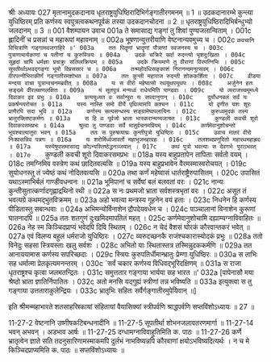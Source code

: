 श्रीः
अध्यायः 027
मृतानामुदकदानाय धृतराष्ट्रयुधिष्ठिरादिभिर्गङ्गातीरगमनम् ॥ 1 ॥ उदकदानारम्भे कुन्त्या युधिष्ठिरम् प्रति कर्णस्य स्वपुत्रत्वकथनपूर्वकं तस्या उदकदानचोदना ॥ 2 ॥ धृतराष्ट्रयुधिष्ठिरादिभिर्बन्धुभ्यो जलदानम् ॥ 3 ॥
001	वैशम्पायन उवाच 
001a	ते समासाद्य गङ्गां तु शिवां पुण्यजलान्विताम् ।
001c	ह्लादिनीं च प्रसन्नां च महारूपां महावनाम् ॥
002a	भूषणान्युत्तरीयाणि वेष्टनान्यवमुच्य च ।
002c	`कवचानि विचित्राणि गङ्गामवजगाहिरे ॥'
003a	ततः पितॄणां भ्रातॄणां पौत्राणां स्वजनस्य च ।
003c	पुत्राणामार्यकाणां च पतीनां च कुरुस्त्रियः ॥
004a	उदकं चक्रिरे सर्वा रुदन्त्यो भृशदुःखिताः ।
004c	सुहृदां चापि धर्मज्ञाः प्रचक्रुः सलिलक्रियाम् ॥
005a	उदके क्रियमाणे तु वीराणां विरपत्निभिः ।
005c	सूपतीर्थाऽभवद्गङ्गा भूयो विप्रससार च ॥
006a	तन्महोदधिसङ्काशं निरानन्दमनुत्सवम् ।
006c	वीरपत्नीभिराकीर्णं गङ्गातीरमशोभत ॥
007a	ततः कुन्ती महाराज रुदन्ती शोककर्शिता ।
007c	व्रीडया मन्दया वाचा पुत्रान्वचनमब्रवीत् ॥
008a	यः स वीरो महेष्वासो रथयूथपयूथपः ।
008c	अर्जुनेन हतः सङ्ख्ये वीरलक्षणलक्षितः ॥
009a	यं सूतपुत्रं मन्यध्वं राधेयमिति पाण्डवाः ।
009c	यो व्यराजच्चमूमध्ये दिवाकर इव प्रभुः ॥
010a	प्रत्ययुध्यत वः सर्वान्पुरा यः सपदानुगान् ।
010c	दुर्योधनबलं सर्वं यः प्रकर्षन्व्यरोचत ॥
011a	यस्य नास्ति समो वीर्ये पृथिव्यामपि कश्चन ।
011c	यो वृणीत यशः शूरः प्राणैरपि सदा भुवि ॥
012a	कर्णस्य सत्यसन्धस्य सङ्ग्रामेष्वपलायिनः ।
012c	कुरुध्वमुदकं तस्य भ्रातुरक्लिष्टकर्मणः ॥
013a	स हि वः पूर्वजो भ्राता भास्करान्मय्यजायत ।
013c	कुण्डली कवची शूरो दिवाकरसमप्रभः ॥
014a	श्रुत्वा तु पाण्डवाः सर्वे मातुर्वचनमप्रियम् ।
014c	कर्णमेवानुशोचन्तो भूयश्चात्यातुरा भवन् ॥
015a	ततः स पुरुषव्याघ्रः कुन्तीपुत्रो युधिष्ठिरः ।
015c	उवाच मातरं वीरो निःश्वसन्निव पन्नगः ॥
016a	यः शरोर्मिर्ध्वजावर्तो महाभुजमहाग्रहः ।
016c	तलशब्दप्रणुदितो महारथमहाह्रदः ॥
017a	यस्येषुपातमासाद्य कोऽन्यस्तिष्ठेद्धनञ्जयात् ।
017c	कथं पुत्रो भवत्याः स देवगर्भः पुराऽभवत् ।
017e	`कुण्डली कवची शूरो दिवाकरसमप्रभः ॥
018a	यस्य बाहुप्रतापेन तापिताः सर्वतो वयम् ।
018c	तमग्निमिव वस्त्रेण कथं छादितवत्यसि ॥
019a	यस्य बाहुप्रभावेन वैरमस्मास्वरोचयत् ।
019c	सुयोधनस्तु तं ज्येष्ठं कथं नोदितवत्यसि ॥
020a	तथा कर्णं महेष्वासं धार्तराष्ट्रैरुपासितम् ।
020c	उपासितं यथाऽस्माभिर्बलं गाण्डीवधन्वनः ॥
021a	भूमिपानां च सर्वेषां बलं बलवतां वरः ।
021c	नान्यः कुन्तीसुतात्कर्णादगृह्णाद्रथिनो रथी ॥
022a	स नः प्रथमजो भ्राता सर्वशस्त्रभृतां वरः ।
022c	असूत तं भवत्यग्रे कथमद्भुतविक्रमम् ॥
023a	अहो भवत्या मन्त्रस्य गूहनेन वयं हताः ।
023c	निधनेन हि कर्णस्य पीडितास्तु सबान्धवाः ॥
024a	अभिमन्योर्विनाशेन द्रौपदेयवधेन च ।
024c	पाञ्चालानां विनाशेन कुरूणां घातनादपि ॥
025a	ततः शतगुणं दुःखमिदमापतितं महत् ।
025c	कर्णमेवानुशोचामि दह्याम्यग्नाविवाहितः ॥
026a	नेह स्म किञ्चिदप्राप्यं भवेदपि दिवि स्थितम् ।
026c	न चेदं वैशसं घोरकं कौरवान्तकरं भवेत् ॥
027a	एवं विलप्य बहुलं धर्मराजो युधिष्ठिरः ।
027c	व्यरुदच्छनकै राजंश्चकारास्योदकं प्रभुः ॥
028a	ततो विनेदुः सहसा स्त्रियस्ताः खलु सर्वशः ।
028c	अभितो याः स्थितास्तत्र तस्मिन्नुदककर्मणि ॥
029a	तत आनाययामास कर्णस्य सपरिच्छदाः ।
029c	स्त्रियः कुरुपतिर्धीमान्भ्रातुः प्रेम्णा युधिष्ठिरः ॥
030a	स ताभिः सह धर्मात्मा प्रेतकृत्यमनन्तरम् ।
030c	`सर्वं चकार कर्णस्य विधिवद्भूरिदक्षिणम् ॥
031a	स राजा धृतराष्ट्रश्च कृत्वा जलमतन्द्रितः ।
031c	समुत्ततार गङ्गाया भार्यया सह भारत ॥'
032a	[पापेनासौ मया श्रेष्ठो भ्राता ज्ञातिर्निपातितः ।
032c	अतो मनसि यद्गुह्यं स्त्रीणां तन्न भविष्यति ॥
033a	इत्युक्त्वा स तु गङ्गाया उत्तताराकुलेन्द्रियः ।
033c	भ्रातृभिः सहितः सर्वैर्गङ्गातीरमुपेयिवान् ॥] 

इति श्रीमन्महाभारते शतसाहस्रिकायां संहितायां वैयासिक्यां स्त्रीपर्वणि श्राद्धपर्वणि सप्तविंशोऽध्यायः ॥ 27 ॥

11-27-2 वेष्टनानि उष्णीषकटिबन्धनादीनि ॥ 11-27-5 सूपतीर्था शोभनजलावतरणमार्गा ॥ 11-27-14 भवन् अभवन् । अडभाव आर्षः ॥ 11-27-25 दग्धामग्नाविवाहुतिमिति क. पाठः ॥ 11-27-26 कर्णे भ्रातृत्वेन ज्ञाते सति तदनुसारिणामस्माकमपि दुर्लभं नाभविष्यन्नपि कौरवाणां क्षयोऽभविष्यदित्यर्थः । न च मे किञ्चिदप्राप्यमिति क. पाठः ॥ सप्तविंशोऽध्यायः ॥
